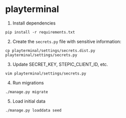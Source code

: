 # playterminal

1. Install dependencies

  `pip install -r requirements.txt`

2. Create the `secrets.py` file with sensitive information:

  `cp playterminal/settings/secrets.dist.py playterminal/settings/secrets.py`

3. Update SECRET_KEY, STEPIC_CLIENT_ID, etc.

  `vim playterminal/settings/secrets.py` 

4. Run migrations

  `./manage.py migrate`

5. Load initial data

  `./manage.py loaddata seed`
